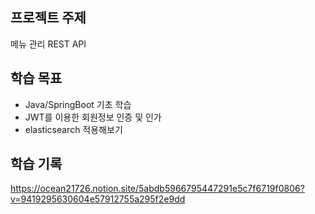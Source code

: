 
## 프로젝트 주제

메뉴 관리 REST API


## 학습 목표

* Java/SpringBoot 기초 학습
* JWT를 이용한 회원정보 인증 및 인가
* elasticsearch 적용해보기

## 학습 기록
https://ocean21726.notion.site/5abdb5966795447291e5c7f6719f0806?v=9419295630604e57912755a295f2e9dd

